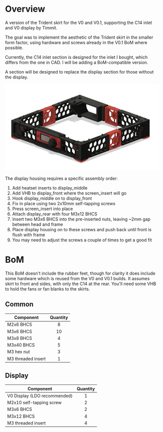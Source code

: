 # Overview
A version of the Trident skirt for the V0 and V0.1, supporting the C14 inlet and V0 display by Timmit.

The goal was to implement the aesthetic of the Trident skirt in the smaller form factor, using hardware and screws already in the V0.1 BoM where possible.

Currently, the C14 inlet section is designed for the inlet I bought, which differs from the one in CAD. I will be adding a BoM-compatible version.

A section will be designed to replace the display section for those without the display.

![image](./Images/Trident_Skirt_Render.png)

The display housing requires a specific assembly order:
1. Add heatset inserts to display_middle
2. Add VHB to display_front where the screen_insert will go
3. Hook display_middle on to display_front
4. Fix in place using two 2x10mm self-tapping screws
5. Press screen_insert into place
6. Attach display_rear with four M3x12 BHCS
7. Insert two M3x6 BHCS into the pre-inserted nuts, leaving ~2mm gap between head and frame
8. Place display housing on to these screws and push back until front is flush with frame
9. You may need to adjust the screws a couple of times to get a good fit

# BoM
This BoM doesn't include the rubber feet, though for clarity it does include some hardware which is reused from the V0 and V0.1 builds.
It assumes skirt to front and sides, with only the C14 at the rear. You'll need some VHB to hold the fans or fan blanks to the skirts.
## Common
Component | Quantity
--- | :-:
M2x6 BHCS | 8
M3x6 BHCS | 10
M3x8 BHCS | 4
M3x40 BHCS | 5
M3 hex nut | 3
M3 threaded insert | 1
## Display
Component | Quantity
--- | :-:
V0 Display (LDO recommended) | 1
M2x10 self-tapping screw | 2
M3x6 BHCS | 2
M3x12 BHCS | 4
M3 threaded insert | 4
